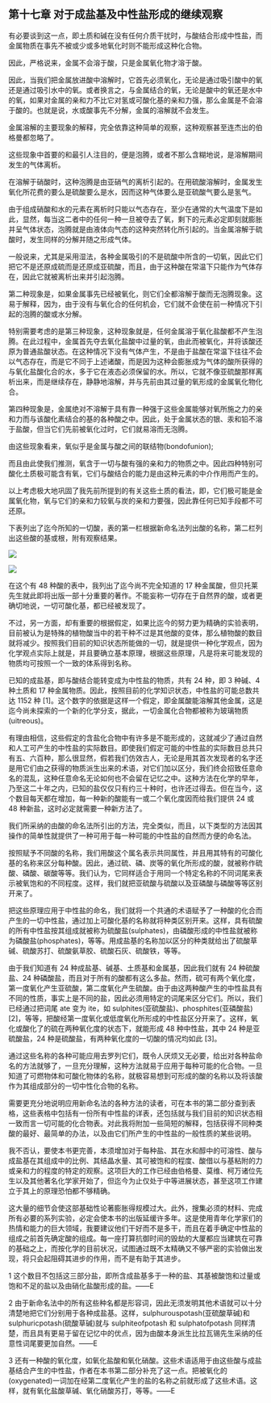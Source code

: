 ## 第十七章 对于成盐基及中性盐形成的继续观察

有必要谈到这一点，即土质和碱在没有任何介质干扰时，与酸结合形成中性盐，而金属物质在事先不被或少或多地氧化时则不能形成这种化合物。

因此，严格说来，金属不会溶于酸，只是金属氧化物才溶于酸。

因此，当我们把金属放进酸中溶解时，它首先必须氧化，无论是通过吸引酸中的氧还是通过吸引水中的氧。或者换言之，与金属结合的氧，无论是酸中的氧还是水中的氧，如果对金属的亲和力不比它对氢或可酸化基的亲和力强，那么金属是不会溶于酸的。也就是说，水或酸事先不分解，金属的溶解就不会发生。

金属溶解的主要现象的解释，完全依靠这种简单的观察，这种观察甚至连杰出的伯格曼都忽略了。

这些现象中首要的和最引人注目的，便是泡腾，或者不那么含糊地说，是溶解期间发生的气体离析。

在溶解于硝酸时，这种泡腾是由亚硝气的离析引起的。在用硫酸溶解时，金属发生氧化所花费的要么是硫酸要么是水，因而这种气体要么是亚硫酸气要么是氢气。

由于组成硝酸和水的元素在离析时只能以气态存在，至少在通常的大气温度下是如此，显然，每当这二者中的任何一种一旦被夺去了氧，剩下的元素必定即刻就膨胀并呈气体状态，泡腾就是由液体向气态的这种突然转化所引起的。当金属溶解于硫酸时，发生同样的分解并随之形成气体。

一般说来，尤其是采用湿法，各种金属吸引的不是硫酸中所含的一切氧，因此它们把它不是还原成硫而是还原成亚硫酸，而且，由于这种酸在常温下只能作为气体存在，因此它就被离析出来并引起泡腾。

第二种现象是，如果金属事先已经被氧化，则它们全都溶解于酸而无泡腾现象。这易于解释，因为，由于没有与氧化合的任何机会，它们就不会使在前一种情况下引起的泡腾的酸或水分解。

特别需要考虑的是第三种现象，这种现象就是，任何金属溶于氧化盐酸都不产生泡腾。在此过程中，金属首先夺去氧化盐酸中过量的氧，由此而被氧化，并将该酸还原为普通盐酸状态。在这种情况下没有气体产生，不是由于盐酸在常温下往往不会以气态存在，而是它不同于上述诸酸，而是因为这种会膨胀成为气体的酸所获得的与氧化盐酸化合的水，多于它在液态必须保留的水。所以，它就不像亚硫酸那样离析出来，而是继续存在，静静地溶解，并与先前由其过量的氧形成的金属氧化物化合。

第四种现象是，金属绝对不溶解于具有靠一种强于这些金属能够对氧所施之力的亲和力而与该酸化素结合的基的各种酸之中。因此，处于金属状态的银、汞和铅不溶于盐酸，但当它们先前被氧化过时，它们就易溶而无泡腾。

由这些现象看来，氧似乎是金属与酸之间的联结物(bondofunion);

而且由此使我们推测，氧含于一切与酸有强的亲和力的物质之中。因此四种特别可酸化土质极可能含有氧，它们与酸结合的能力是由这种元素的中介作用而产生的。

以上考虑极大地巩固了我先前所提到的有关这些土质的看法，即，它们极可能是金属氧化物，氧与它们的亲和力较氧与炭的亲和力要强，因此靠任何已知手段都不可还原。

下表列出了迄今所知的一切酸，表的第一栏根据新命名法列出酸的名称，第二栏列出这些酸的基或根，附有观察结果。

![](https://raw.githubusercontent.com/dalong0514/selfstudy/master/图片链接/化工书籍/2019012.PNG)

![](https://raw.githubusercontent.com/dalong0514/selfstudy/master/图片链接/化工书籍/2019013.PNG)

在这个有 48 种酸的表中，我列出了迄今尚不完全知道的 17 种金属酸，但贝托莱先生就此即将出版一部十分重要的著作。不能妄称一切存在于自然界的酸，或者更确切地说，一切可酸化基，都已经被发现了。

不过，另一方面，却有重要的根据假定，如果比迄今的努力更为精确的实验表明，目前被认为是特殊的植物酸当中的若干种不过是其他酸的变体，那么植物酸的数目就将减少。按照我们目前的知识状态所能做的一切，就是提供一种化学观点，因为化学观点实际上就是，并且要确立基本原理，根据这些原理，凡是将来可能发现的物质均可按照一个一致的体系得到名称。

已知的成盐基，即与酸结合能转变成为中性盐的物质，共有 24 种，即 3 种碱、4 种土质和 17 种金属物质。因此，按照目前的化学知识状态，中性盐的可能总数共达 1152 种 [1]。这个数字的依据是这样一个假定，即金属酸能溶解其他金属，这是迄今尚未探索的一个新的化学分支，据此，一切金属化合物都被称为玻璃物质(uitreous)。

有理由相信，这些假定的含盐化合物中有许多是不能形成的，这就减少了通过自然和人工可产生的中性盐的实际数目。即使我们假定可能的中性盐的实际数目总共只有五、六百种，那么很显然，假若我们仿效古人，无论是用其首次发现者的名字还是用它们由之获得的物质派生出来的术语，对它们加以区分，我们终会招致任意命名的混乱，这种任意命名无论如何也不会留在记忆之中。这种方法在化学的早年，乃至这二十年之内，已知的盐仅仅只有约三十种时，也许还过得去。但在当今，这个数目每天都在增加，每一种新的酸能有一或二个氧化度因而给我们提供 24 或 48 种新盐，这时必定就需要一种新方法了。

我们所采纳的由酸的命名法所引出的方法，完全类似，而且，以下类型的方法因其操作的简单性就提供了一种可用于每一种可能的中性盐的自然而方便的命名法。

按照赋予不同酸的名称，我们用酸这个属名表示共同属性，并且用其特有的可酸化基的名称来区分每种酸。因此，通过硫、磷、炭等的氧化所形成的酸，就被称作硫酸、磷酸、碳酸等等。我们认为，它同样适合于用同一个特定名称的不同词尾来表示被氧饱和的不同程度。这样，我们就把亚硫酸与硫酸以及亚磷酸与磷酸等等区别开来了。

把这些原理应用于中性盐的命名，我们就将一个共通的术语赋予了一种酸的化合而产生的一切中性盐，通过加上可酸化基的名称就将种类区别开来。这样，具有硫酸的所有中性盐按其组成就被称为硫酸盐(sulphates)，由磷酸形成的中性盐就被称为磷酸盐(phosphates)，等等。用成盐基的名称加以区分的种类就给出了硫酸草碱、硫酸苏打、硫酸氨草胶、硫酸石灰、硫酸铁，等等。

由于我们知道有 24 种成盐基、碱基、土质基和金属基，因此我们就有 24 种硫酸盐、24 种磷酸盐，而且对于所有的酸都有这么多盐。然而，硫可有两个氧化度，第一度氧化产生亚硫酸，第二度氧化产生硫酸。由于由这两种酸产生的中性盐具有不同的性质，事实上是不同的盐，因此必须用特定的词尾来区分它们。所以，我们已经通过把词尾 ate 变为 ite，如 sulphites(亚硫酸盐)、phosphites(亚磷酸盐) [2]，等等，把酸经第一度氧化或低度氧化所形成的中性盐区分开来了。这样，氧化或酸化了的硫在两种氧化度的状态下，就能形成 48 种中性盐，其中 24 种是亚硫酸盐，24 种是硫酸盐，有两种氧化度的一切酸的情况均如此 [3]。

通过这些名称的各种可能应用去罗列它们，既令人厌烦又无必要，给出对各种盐命名的方法就够了，一旦充分理解，这种方法就易于应用于每种可能的化合物。一旦知道了可燃物体和可酸化物体的名称，就极容易想到可形成的酸的名称以及将该酸作为其组成部分的一切中性化合物的名称。

需要更充分地说明应用新命名法的各种方法的读者，可在本书的第二部分查到表格，这些表格中包括有一份所有中性盐的详表，还包括就与我们目前的知识状态相一致而言一切可能的化合物表。对此我将附加一些简短的解释，包括获得不同种类酸的最好、最简单的办法，以及由它们所产生的中性盐的一般性质的某些说明。

我不否认，要使本书更完善，本须增加对于每种盐、其在水和醇中的可溶性、酸与成盐基在其组成中的比例、其结晶水量、其可被饱和的程度、酸借以与基粘附的力或亲和力的程度的特定的观察。这项巨大的工作已经由伯格曼、莫维、柯万诸位先生以及其他著名化学家开始了，但迄今为止仅处于中等进展状态，甚至这项工作建立于其上的原理恐怕都不够精确。

这大量的细节会使这部基础性论著膨胀得规模过大。此外，搜集必须的材料、完成所有必要的系列实验，必定会使本书的出版延缓许多年。这是使用青年化学家们的热情和能力的巨大领域，我要建议他们干好而不是多干，而且在着手确定中性盐的组成之前首先确定酸的组成。每一座打算抗御时间的毁劫的大厦都应当建筑在可靠的基础之上，而按化学的目前状况，试图通过既不太精确又不够严密的实验做出发现，将只会起阻碍其进步的作用，而不是有助于其进步。

1 这个数目不包括这三部分盐，即所含成盐基多于一种的盐、其基被酸饱和过量或饱和不足的盐以及由硝化盐酸形成的盐。——E

2 由于新命名法中的所有这些种名都是形容词，因此无须发明其他术语就可以十分清楚地把它们分别用于各种成盐基。这样，sulphurouspotash(亚硫酸草碱)和 sulphuricpotash(硫酸草碱)就与 sulphiteofpotash 和 sulphatofpotash 同样清楚，而且具有更易于留在记忆中的优点，因为由酸本身派生比拉瓦锡先生采纳的任意性词尾要更加自然。——E

3 还有一种酸的氧化度，如氧化盐酸和氧化硝酸。这些术语适用于由这些酸与成盐基结合产生的中性盐，作者在本书第二部分补充了这一点。把被氧化的(oxygenated)一词加在经第二度氧化产生的盐的名称之前就形成了这些术语。这样，就有氧化盐酸草碱、氧化硝酸苏打，等等。——E


